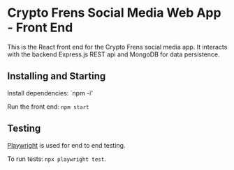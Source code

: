 # Crypto Frens Social Media Web App - Front End

This is the React front end for the Crypto Frens social media app. It interacts with the backend Express.js REST api and MongoDB for data persistence.

## Installing and Starting

Install dependencies:
`npm -i'

Run the front end:
`npm start`

## Testing

[Playwright](https://playwright.dev/) is used for end to end testing.

To run tests:
`npx playwright test`.
